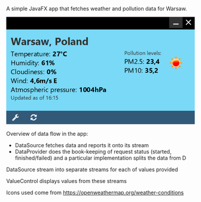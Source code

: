 A simple JavaFX app that fetches weather and pollution data for Warsaw.

![screenshot](https://raw.githubusercontent.com/programistagd/WeatherWidget/master/weatherwidget.png "Screenshot")

Overview of data flow in the app:
 - DataSource fetches data and reports it onto its stream
 - DataProvider does the book-keeping of request status (started, finished/failed) and a particular implementation splits the data from D

DataSource stream into separate streams for each of values provided

ValueControl displays values from these streams

Icons used come from https://openweathermap.org/weather-conditions
